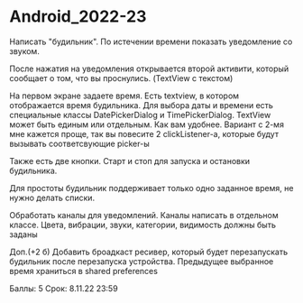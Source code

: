 # Android_2022-23
Написать "будильник". По истечении времени показать уведомление со звуком.

После нажатия на уведомления открывается второй активити, который сообщает о том, что вы проснулись. (TextView c текстом)

На первом экране задаете время. Есть textview, в котором отображается время будильника. Для выбора даты и времени есть специальные классы DatePickerDialog и TimePickerDialog. TextView может быть единым или отдельным. Как вам удобнее. Вариант с 2-мя мне кажется проще, так вы повесите 2 clickListener-a, которые будут вызывать соответсвующие picker-ы

Также есть две кнопки. Старт и стоп для запуска и остановки будильника.

Для простоты будильник поддерживает только одно заданное время, не нужно делать списки.

Обработать каналы для уведомлений. Каналы написать в отдельном классе. Цвета, вибрации, звуки, категории, видимость должны быть заданы

Доп.(+2 б) Добавить броадкаст ресивер, который будет перезапускать будильник после перезапуска устройства. Предыдущее выбранное время храниться в shared preferences

Баллы: 5
Срок: 8.11.22 23:59
